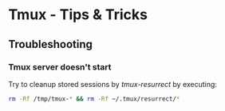 # Tmux - Tips & Tricks

## Troubleshooting
### Tmux server doesn't start
Try to cleanup stored sessions by _tmux-resurrect_ by executing:
```sh
rm -Rf /tmp/tmux-* && rm -Rf ~/.tmux/resurrect/*
```